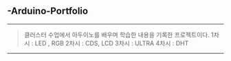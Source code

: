 ## -Arduino-Portfolio
--------
> 클러스터 수업에서 아두이노를 배우며 학습한 내용을 기록한 프로젝트이다. 
> 1차시 : LED , RGB
> 2차시 : CDS, LCD
> 3차시 : ULTRA
> 4차시 : DHT 
---------
